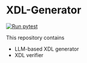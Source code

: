 # XDL-Generator

[![Run pytest](https://github.com/ac-rad/xdl-generation/actions/workflows/pytest.yml/badge.svg)](https://github.com/ac-rad/xdl-generation/actions/workflows/pytest.yml)

This repository contains
- LLM-based XDL generator
- XDL verifier
